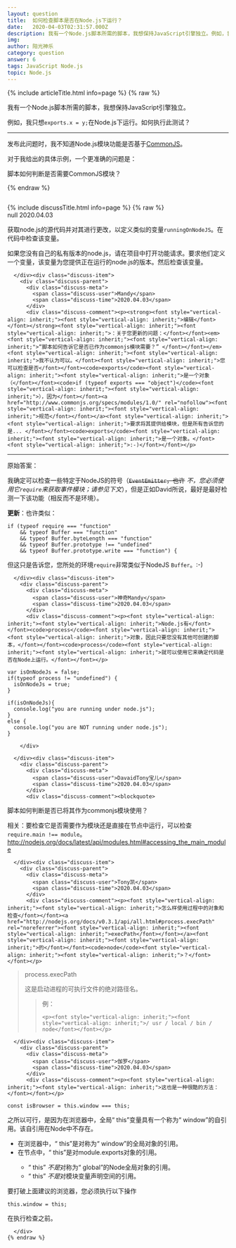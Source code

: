 ```yaml
---
layout: question
title:  如何检查脚本是否在Node.js下运行？
date:   2020-04-03T02:31:57.000Z
description: 我有一个Node.js脚本所需的脚本，我想保持JavaScript引擎独立。例如，我只想exports.x = y;在Node.js下运行。如何执行此...
img: 
author: 阳光神乐
category: question
answer: 6
tags: JavaScript Node.js
topic: Node.js
---
```

<div class="article-root">
  <div class="article">
    {% include articleTitle.html info=page %}
    {% raw %}
    <div class="article-content"><p><font style="vertical-align: inherit;"><font style="vertical-align: inherit;">我有一个Node.js脚本所需的脚本，我想保持JavaScript引擎独立。</font></font></p>

<p><font style="vertical-align: inherit;"><font style="vertical-align: inherit;">例如，我只想</font></font><code>exports.x = y;</code><font style="vertical-align: inherit;"><font style="vertical-align: inherit;">在Node.js下运行。</font><font style="vertical-align: inherit;">如何执行此测试？</font></font></p>

<hr>

<p><font style="vertical-align: inherit;"><font style="vertical-align: inherit;">发布此问题时，我不知道Node.js模块功能是否基于</font></font><a href="http://www.commonjs.org/" rel="noreferrer"><font style="vertical-align: inherit;"><font style="vertical-align: inherit;">CommonJS</font></font></a><font style="vertical-align: inherit;"><font style="vertical-align: inherit;">。</font></font></p>

<p><font style="vertical-align: inherit;"><font style="vertical-align: inherit;">对于我给出的具体示例，一个更准确的问题是：</font></font></p>

<p><font style="vertical-align: inherit;"><font style="vertical-align: inherit;">脚本如何判断是否需要CommonJS模块？</font></font></p></div>
    {% endraw %}
  </div>
  <p style="height: 0;width:0;overflow: hidden;"> 第3891篇《如何检查脚本是否在Node.js下运行？》来自Winter(https://github.com/aiyld/aiyld.github.io)的站点</p>
  <div class="discuss-wrapper">
    {% include discussTitle.html info=page %}
    {% raw %}
    <div class="discuss-item">
        <div class="discuss-parent">
          <div class="discuss-meta">
            <span class="discuss-user">null</span>
            <span class="discuss-time">2020.04.03</span>
          </div>
          <div class="discuss-comment"><p><font style="vertical-align: inherit;"><font style="vertical-align: inherit;">获取node.js的源代码并对其进行更改，以定义类似的变量</font></font><code>runningOnNodeJS</code><font style="vertical-align: inherit;"><font style="vertical-align: inherit;">。</font><font style="vertical-align: inherit;">在代码中检查该变量。</font></font></p>

<p><font style="vertical-align: inherit;"><font style="vertical-align: inherit;">如果您没有自己的私有版本的node.js，请在项目中打开功能请求。</font><font style="vertical-align: inherit;">要求他们定义一个变量，该变量为您提供正在运行的node.js的版本。然后检查该变量。</font></font></p></div>
        </div>
        
      </div><div class="discuss-item">
        <div class="discuss-parent">
          <div class="discuss-meta">
            <span class="discuss-user">Mandy</span>
            <span class="discuss-time">2020.04.03</span>
          </div>
          <div class="discuss-comment"><p><strong><font style="vertical-align: inherit;"><font style="vertical-align: inherit;">编辑</font></font></strong><font style="vertical-align: inherit;"><font style="vertical-align: inherit;">：关于您更新的问题：</font></font><em><font style="vertical-align: inherit;"><font style="vertical-align: inherit;">“脚本如何告诉它是否已作为commonjs模块需要？” </font></font></em><font style="vertical-align: inherit;"><font style="vertical-align: inherit;">我不认为可以。</font><font style="vertical-align: inherit;">您可以检查是否</font></font><code>exports</code><font style="vertical-align: inherit;"><font style="vertical-align: inherit;">是一个对象（</font></font><code>if (typeof exports === "object")</code><font style="vertical-align: inherit;"><font style="vertical-align: inherit;">），因为</font></font><a href="http://www.commonjs.org/specs/modules/1.0/" rel="nofollow"><font style="vertical-align: inherit;"><font style="vertical-align: inherit;">规范</font></font></a><font style="vertical-align: inherit;"><font style="vertical-align: inherit;">要求将其提供给模块，但是所有告诉您的是... </font></font><code>exports</code><font style="vertical-align: inherit;"><font style="vertical-align: inherit;">是一个对象。</font><font style="vertical-align: inherit;">:-)</font></font></p>

<hr>

<p><font style="vertical-align: inherit;"><font style="vertical-align: inherit;">原始答案：</font></font></p>

<p><font style="vertical-align: inherit;"><font style="vertical-align: inherit;">我确定可以检查一些特定于NodeJS的符号（</font></font><s><code>EventEmitter</code><font style="vertical-align: inherit;"><font style="vertical-align: inherit;">，也许</font></font></s> <em><font style="vertical-align: inherit;"><font style="vertical-align: inherit;">不，您必须使用它</font></font><code>require</code><font style="vertical-align: inherit;"><font style="vertical-align: inherit;">来获取事件模块；请参见下文</font></font></em><font style="vertical-align: inherit;"><font style="vertical-align: inherit;">），但是正如David所说，最好是最好检测一下该功能（相反而不是环境）。</font></font></p>

<p><strong><font style="vertical-align: inherit;"><font style="vertical-align: inherit;">更新</font></font></strong><font style="vertical-align: inherit;"><font style="vertical-align: inherit;">：也许类似：</font></font></p>

<pre><code>if (typeof require === "function"<font></font>
    &amp;&amp; typeof Buffer === "function"<font></font>
    &amp;&amp; typeof Buffer.byteLength === "function"<font></font>
    &amp;&amp; typeof Buffer.prototype !== "undefined"<font></font>
    &amp;&amp; typeof Buffer.prototype.write === "function") {<font></font>
</code></pre>

<p><font style="vertical-align: inherit;"><font style="vertical-align: inherit;">但这只是告诉您，您所处的环境</font></font><code>require</code><font style="vertical-align: inherit;"><font style="vertical-align: inherit;">非常类似于NodeJS </font></font><code>Buffer</code><font style="vertical-align: inherit;"><font style="vertical-align: inherit;">。</font><font style="vertical-align: inherit;">:-)</font></font></p></div>
        </div>
        
      </div><div class="discuss-item">
        <div class="discuss-parent">
          <div class="discuss-meta">
            <span class="discuss-user">神奇Mandy</span>
            <span class="discuss-time">2020.04.03</span>
          </div>
          <div class="discuss-comment"><p><font style="vertical-align: inherit;"><font style="vertical-align: inherit;">Node.js有</font></font><code>process</code><font style="vertical-align: inherit;"><font style="vertical-align: inherit;">对象，因此只要您没有其他可创建的脚本，</font></font><code>process</code><font style="vertical-align: inherit;"><font style="vertical-align: inherit;">就可以使用它来确定代码是否在Node上运行。</font></font></p>

<pre><code>var isOnNodeJs = false;<font></font>
if(typeof process != "undefined") {<font></font>
  isOnNodeJs = true;<font></font>
}<font></font>
<font></font>
if(isOnNodeJs){<font></font>
  console.log("you are running under node.js");<font></font>
}<font></font>
else {<font></font>
  console.log("you are NOT running under node.js");<font></font>
}<font></font>
</code></pre></div>
        </div>
        
      </div><div class="discuss-item">
        <div class="discuss-parent">
          <div class="discuss-meta">
            <span class="discuss-user">DavaidTony宝儿</span>
            <span class="discuss-time">2020.04.03</span>
          </div>
          <div class="discuss-comment"><blockquote>
  <p><font style="vertical-align: inherit;"><font style="vertical-align: inherit;">脚本如何判断是否已将其作为commonjs模块使用？</font></font></p>
</blockquote>

<p><font style="vertical-align: inherit;"><font style="vertical-align: inherit;">相关：要检查它是否需要作为模块还是直接在节点中运行，可以检查</font></font><code>require.main !== module</code><font style="vertical-align: inherit;"><font style="vertical-align: inherit;">。
</font></font><a href="http://nodejs.org/docs/latest/api/modules.html#accessing_the_main_module" rel="nofollow"><font style="vertical-align: inherit;"><font style="vertical-align: inherit;">http://nodejs.org/docs/latest/api/modules.html#accessing_the_main_module</font></font></a></p></div>
        </div>
        
      </div><div class="discuss-item">
        <div class="discuss-parent">
          <div class="discuss-meta">
            <span class="discuss-user">Tony凯</span>
            <span class="discuss-time">2020.04.03</span>
          </div>
          <div class="discuss-comment"><p><font style="vertical-align: inherit;"><font style="vertical-align: inherit;">怎么样使用过程中的对象和检查</font></font><a href="http://nodejs.org/docs/v0.3.1/api/all.html#process.execPath" rel="noreferrer"><font style="vertical-align: inherit;"><font style="vertical-align: inherit;">execPath</font></font></a><font style="vertical-align: inherit;"><font style="vertical-align: inherit;">的</font></font><code>node</code><font style="vertical-align: inherit;"><font style="vertical-align: inherit;">？</font></font></p>

<blockquote>
  <p><font style="vertical-align: inherit;"><font style="vertical-align: inherit;">process.execPath </font></font></p>
  
  <p><font style="vertical-align: inherit;"><font style="vertical-align: inherit;">这是启动进程的可执行文件的绝对路径名。</font></font></p>
  
  <blockquote>
    <p><font style="vertical-align: inherit;"><font style="vertical-align: inherit;">例：</font></font></p>
    
    <p><font style="vertical-align: inherit;"><font style="vertical-align: inherit;">/ usr / local / bin / node</font></font></p>
  </blockquote>
</blockquote></div>
        </div>
        
      </div><div class="discuss-item">
        <div class="discuss-parent">
          <div class="discuss-meta">
            <span class="discuss-user">伽罗</span>
            <span class="discuss-time">2020.04.03</span>
          </div>
          <div class="discuss-comment"><p><font style="vertical-align: inherit;"><font style="vertical-align: inherit;">这也是一种很酷的方法：</font></font></p>

<pre><code>const isBrowser = this.window === this;
</code></pre>

<p><font style="vertical-align: inherit;"><font style="vertical-align: inherit;">之所以可行，是因为在浏览器中，全局“ this”变量具有一个称为“ window”的自引用。</font><font style="vertical-align: inherit;">该自引用在Node中不存在。</font></font></p>

<ul>
<li><font style="vertical-align: inherit;"><font style="vertical-align: inherit;">在浏览器中，“ this”是对称为“ window”的全局对象的引用。</font></font></li>
<li><font style="vertical-align: inherit;"><font style="vertical-align: inherit;">在节点中，“ this”是对module.exports对象的引用。

</font></font><ul>
<li><font style="vertical-align: inherit;"><font style="vertical-align: inherit;">“ this” </font></font><em><font style="vertical-align: inherit;"><font style="vertical-align: inherit;">不是</font></font></em><font style="vertical-align: inherit;"><font style="vertical-align: inherit;">对称为“ global”的Node全局对象的引用。</font></font></li>
<li><font style="vertical-align: inherit;"><font style="vertical-align: inherit;">“ this” </font></font><em><font style="vertical-align: inherit;"><font style="vertical-align: inherit;">不是</font></font></em><font style="vertical-align: inherit;"><font style="vertical-align: inherit;">对模块变量声明空间的引用。</font></font></li>
</ul></li>
</ul>

<p><font style="vertical-align: inherit;"><font style="vertical-align: inherit;">要打破上面建议的浏览器，您必须执行以下操作</font></font></p>

<pre><code>this.window = this;
</code></pre>

<p><font style="vertical-align: inherit;"><font style="vertical-align: inherit;">在执行检查之前。</font></font></p></div>
        </div>
        
      </div>
    {% endraw %}
  </div>
<div>

